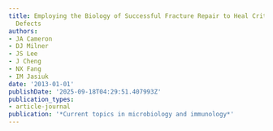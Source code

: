 ```yaml
---
title: Employing the Biology of Successful Fracture Repair to Heal Critical Size Bone
  Defects
authors:
- JA Cameron
- DJ Milner
- JS Lee
- J Cheng
- NX Fang
- IM Jasiuk
date: '2013-01-01'
publishDate: '2025-09-18T04:29:51.407993Z'
publication_types:
- article-journal
publication: '*Current topics in microbiology and immunology*'
---
```

